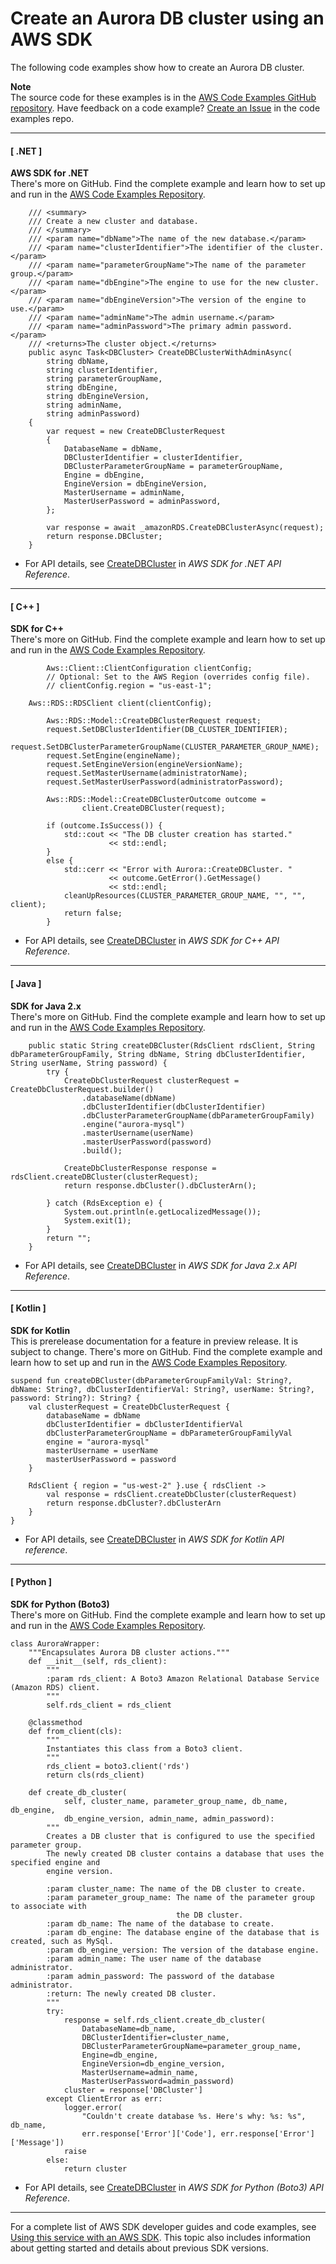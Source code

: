 # Create an Aurora DB cluster using an AWS SDK<a name="example_aurora_CreateDBCluster_section"></a>

The following code examples show how to create an Aurora DB cluster\.

**Note**  
The source code for these examples is in the [AWS Code Examples GitHub repository](https://github.com/awsdocs/aws-doc-sdk-examples)\. Have feedback on a code example? [Create an Issue](https://github.com/awsdocs/aws-doc-sdk-examples/issues/new/choose) in the code examples repo\. 

------
#### [ \.NET ]

**AWS SDK for \.NET**  
 There's more on GitHub\. Find the complete example and learn how to set up and run in the [AWS Code Examples Repository](https://github.com/awsdocs/aws-doc-sdk-examples/tree/main/dotnetv3/Aurora#code-examples)\. 
  

```
    /// <summary>
    /// Create a new cluster and database.
    /// </summary>
    /// <param name="dbName">The name of the new database.</param>
    /// <param name="clusterIdentifier">The identifier of the cluster.</param>
    /// <param name="parameterGroupName">The name of the parameter group.</param>
    /// <param name="dbEngine">The engine to use for the new cluster.</param>
    /// <param name="dbEngineVersion">The version of the engine to use.</param>
    /// <param name="adminName">The admin username.</param>
    /// <param name="adminPassword">The primary admin password.</param>
    /// <returns>The cluster object.</returns>
    public async Task<DBCluster> CreateDBClusterWithAdminAsync(
        string dbName,
        string clusterIdentifier,
        string parameterGroupName,
        string dbEngine,
        string dbEngineVersion,
        string adminName,
        string adminPassword)
    {
        var request = new CreateDBClusterRequest
        {
            DatabaseName = dbName,
            DBClusterIdentifier = clusterIdentifier,
            DBClusterParameterGroupName = parameterGroupName,
            Engine = dbEngine,
            EngineVersion = dbEngineVersion,
            MasterUsername = adminName,
            MasterUserPassword = adminPassword,
        };

        var response = await _amazonRDS.CreateDBClusterAsync(request);
        return response.DBCluster;
    }
```
+  For API details, see [CreateDBCluster](https://docs.aws.amazon.com/goto/DotNetSDKV3/rds-2014-10-31/CreateDBCluster) in *AWS SDK for \.NET API Reference*\. 

------
#### [ C\+\+ ]

**SDK for C\+\+**  
 There's more on GitHub\. Find the complete example and learn how to set up and run in the [AWS Code Examples Repository](https://github.com/awsdocs/aws-doc-sdk-examples/tree/main/cpp/example_code/aurora#code-examples)\. 
  

```
        Aws::Client::ClientConfiguration clientConfig;
        // Optional: Set to the AWS Region (overrides config file).
        // clientConfig.region = "us-east-1";

    Aws::RDS::RDSClient client(clientConfig);

        Aws::RDS::Model::CreateDBClusterRequest request;
        request.SetDBClusterIdentifier(DB_CLUSTER_IDENTIFIER);
        request.SetDBClusterParameterGroupName(CLUSTER_PARAMETER_GROUP_NAME);
        request.SetEngine(engineName);
        request.SetEngineVersion(engineVersionName);
        request.SetMasterUsername(administratorName);
        request.SetMasterUserPassword(administratorPassword);

        Aws::RDS::Model::CreateDBClusterOutcome outcome =
                client.CreateDBCluster(request);

        if (outcome.IsSuccess()) {
            std::cout << "The DB cluster creation has started."
                      << std::endl;
        }
        else {
            std::cerr << "Error with Aurora::CreateDBCluster. "
                      << outcome.GetError().GetMessage()
                      << std::endl;
            cleanUpResources(CLUSTER_PARAMETER_GROUP_NAME, "", "", client);
            return false;
        }
```
+  For API details, see [CreateDBCluster](https://docs.aws.amazon.com/goto/SdkForCpp/rds-2014-10-31/CreateDBCluster) in *AWS SDK for C\+\+ API Reference*\. 

------
#### [ Java ]

**SDK for Java 2\.x**  
 There's more on GitHub\. Find the complete example and learn how to set up and run in the [AWS Code Examples Repository](https://github.com/awsdocs/aws-doc-sdk-examples/tree/main/javav2/example_code/rds#readme)\. 
  

```
    public static String createDBCluster(RdsClient rdsClient, String dbParameterGroupFamily, String dbName, String dbClusterIdentifier, String userName, String password) {
        try {
            CreateDbClusterRequest clusterRequest = CreateDbClusterRequest.builder()
                .databaseName(dbName)
                .dbClusterIdentifier(dbClusterIdentifier)
                .dbClusterParameterGroupName(dbParameterGroupFamily)
                .engine("aurora-mysql")
                .masterUsername(userName)
                .masterUserPassword(password)
                .build();

            CreateDbClusterResponse response = rdsClient.createDBCluster(clusterRequest);
            return response.dbCluster().dbClusterArn();

        } catch (RdsException e) {
            System.out.println(e.getLocalizedMessage());
            System.exit(1);
        }
        return "";
    }
```
+  For API details, see [CreateDBCluster](https://docs.aws.amazon.com/goto/SdkForJavaV2/rds-2014-10-31/CreateDBCluster) in *AWS SDK for Java 2\.x API Reference*\. 

------
#### [ Kotlin ]

**SDK for Kotlin**  
This is prerelease documentation for a feature in preview release\. It is subject to change\.
 There's more on GitHub\. Find the complete example and learn how to set up and run in the [AWS Code Examples Repository](https://github.com/awsdocs/aws-doc-sdk-examples/tree/main/kotlin/services/rds#code-examples)\. 
  

```
suspend fun createDBCluster(dbParameterGroupFamilyVal: String?, dbName: String?, dbClusterIdentifierVal: String?, userName: String?, password: String?): String? {
    val clusterRequest = CreateDbClusterRequest {
        databaseName = dbName
        dbClusterIdentifier = dbClusterIdentifierVal
        dbClusterParameterGroupName = dbParameterGroupFamilyVal
        engine = "aurora-mysql"
        masterUsername = userName
        masterUserPassword = password
    }

    RdsClient { region = "us-west-2" }.use { rdsClient ->
        val response = rdsClient.createDbCluster(clusterRequest)
        return response.dbCluster?.dbClusterArn
    }
}
```
+  For API details, see [CreateDBCluster](https://github.com/awslabs/aws-sdk-kotlin#generating-api-documentation) in *AWS SDK for Kotlin API reference*\. 

------
#### [ Python ]

**SDK for Python \(Boto3\)**  
 There's more on GitHub\. Find the complete example and learn how to set up and run in the [AWS Code Examples Repository](https://github.com/awsdocs/aws-doc-sdk-examples/tree/main/python/example_code/aurora#code-examples)\. 
  

```
class AuroraWrapper:
    """Encapsulates Aurora DB cluster actions."""
    def __init__(self, rds_client):
        """
        :param rds_client: A Boto3 Amazon Relational Database Service (Amazon RDS) client.
        """
        self.rds_client = rds_client

    @classmethod
    def from_client(cls):
        """
        Instantiates this class from a Boto3 client.
        """
        rds_client = boto3.client('rds')
        return cls(rds_client)

    def create_db_cluster(
            self, cluster_name, parameter_group_name, db_name, db_engine,
            db_engine_version, admin_name, admin_password):
        """
        Creates a DB cluster that is configured to use the specified parameter group.
        The newly created DB cluster contains a database that uses the specified engine and
        engine version.

        :param cluster_name: The name of the DB cluster to create.
        :param parameter_group_name: The name of the parameter group to associate with
                                     the DB cluster.
        :param db_name: The name of the database to create.
        :param db_engine: The database engine of the database that is created, such as MySql.
        :param db_engine_version: The version of the database engine.
        :param admin_name: The user name of the database administrator.
        :param admin_password: The password of the database administrator.
        :return: The newly created DB cluster.
        """
        try:
            response = self.rds_client.create_db_cluster(
                DatabaseName=db_name,
                DBClusterIdentifier=cluster_name,
                DBClusterParameterGroupName=parameter_group_name,
                Engine=db_engine,
                EngineVersion=db_engine_version,
                MasterUsername=admin_name,
                MasterUserPassword=admin_password)
            cluster = response['DBCluster']
        except ClientError as err:
            logger.error(
                "Couldn't create database %s. Here's why: %s: %s", db_name,
                err.response['Error']['Code'], err.response['Error']['Message'])
            raise
        else:
            return cluster
```
+  For API details, see [CreateDBCluster](https://docs.aws.amazon.com/goto/boto3/rds-2014-10-31/CreateDBCluster) in *AWS SDK for Python \(Boto3\) API Reference*\. 

------

For a complete list of AWS SDK developer guides and code examples, see [Using this service with an AWS SDK](CHAP_Tutorials.md#sdk-general-information-section)\. This topic also includes information about getting started and details about previous SDK versions\.